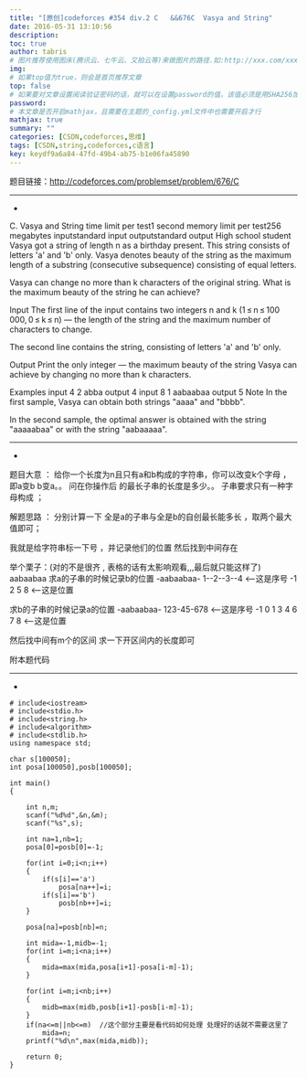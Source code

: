 ```yaml
---
title: "[原创]codeforces #354 div.2 C   &&676C  Vasya and String"
date: 2016-05-31 13:10:56
description:
toc: true
author: tabris
# 图片推荐使用图床(腾讯云、七牛云、又拍云等)来做图片的路径.如:http://xxx.com/xxx.jpg
img:
# 如果top值为true，则会是首页推荐文章
top: false
# 如果要对文章设置阅读验证密码的话，就可以在设置password的值，该值必须是用SHA256加密后的密码，防止被他人识破
password:
# 本文章是否开启mathjax，且需要在主题的_config.yml文件中也需要开启才行
mathjax: true
summary: ""
categories: [CSDN,codeforces,思维]
tags: [CSDN,string,codeforces,c语言]
key: keydf9a6a84-47fd-49b4-ab75-b1e06fa45890
---
```


题目链接：http://codeforces.com/problemset/problem/676/C

------------------------------
-
C. Vasya and String
time limit per test1 second
memory limit per test256 megabytes
inputstandard input
outputstandard output
High school student Vasya got a string of length n as a birthday present. This string consists of letters 'a' and 'b' only. Vasya denotes beauty of the string as the maximum length of a substring (consecutive subsequence) consisting of equal letters.

Vasya can change no more than k characters of the original string. What is the maximum beauty of the string he can achieve?

Input
The first line of the input contains two integers n and k (1 ≤ n ≤ 100 000, 0 ≤ k ≤ n) — the length of the string and the maximum number of characters to change.

The second line contains the string, consisting of letters 'a' and 'b' only.

Output
Print the only integer — the maximum beauty of the string Vasya can achieve by changing no more than k characters.

Examples
input
4 2
abba
output
4
input
8 1
aabaabaa
output
5
Note
In the first sample, Vasya can obtain both strings "aaaa" and "bbbb".

In the second sample, the optimal answer is obtained with the string "aaaaabaa" or with the string "aabaaaaa".

--------------------------------------------
-

题目大意  ：
给你一个长度为n且只有a和b构成的字符串，你可以改变k个字母 ，即a变b b变a。。
问在你操作后 的最长子串的长度是多少。。
子串要求只有一种字母构成  ；

解题思路 ：
 分别计算一下 全是a的子串与全是b的自创最长能多长  ，取两个最大值即可；

 我就是给字符串标一下号  ，并记录他们的位置 然后找到中间存在

 举个栗子：(对的不是很齐 , 表格的话有太影响观看,,,最后就只能这样了)
 aabaabaa
  求a的子串的时候记录b的位置
 -aabaabaa-
 1--2--3--4              <--这是序号
 -1  2  5   8              <--这是位置

 求b的子串的时候记录a的位置
 -aabaabaa-
 123-45-678            <--这是序号
-1 0 1 3 4 6 7 8        <--这是位置

 然后找中间有m个的区间 求一下开区间内的长度即可


附本题代码

---------------------------------
-

```
# include<iostream>
# include<stdio.h>
# include<string.h>
# include<algorithm>
# include<stdlib.h>
using namespace std;

char s[100050];
int posa[100050],posb[100050];

int main()
{

    int n,m;
    scanf("%d%d",&n,&m);
    scanf("%s",s);

    int na=1,nb=1;
    posa[0]=posb[0]=-1;

    for(int i=0;i<n;i++)
    {
        if(s[i]=='a')
            posa[na++]=i;
        if(s[i]=='b')
            posb[nb++]=i;
    }

    posa[na]=posb[nb]=n;

    int mida=-1,midb=-1;
    for(int i=m;i<na;i++)
    {
        mida=max(mida,posa[i+1]-posa[i-m]-1);
    }

    for(int i=m;i<nb;i++)
    {
        midb=max(midb,posb[i+1]-posb[i-m]-1);
    }
    if(na<=m||nb<=m)  //这个部分主要是看代码如何处理 处理好的话就不需要这里了
        mida=n;
    printf("%d\n",max(mida,midb));

    return 0;
}

```
